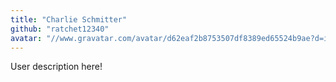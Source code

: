 ```yaml
---
title: "Charlie Schmitter"
github: "ratchet12340"
avatar: "//www.gravatar.com/avatar/d62eaf2b8753507df8389ed65524b9ae?d=identicon"
---
```


User description here!
